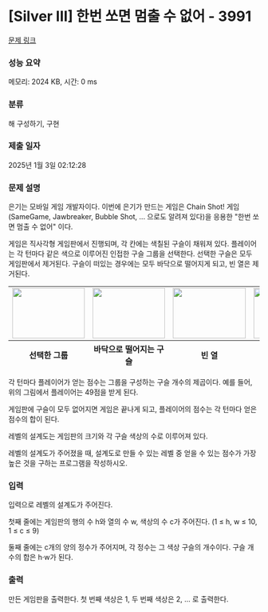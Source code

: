 # [Silver III] 한번 쏘면 멈출 수 없어 - 3991 

[문제 링크](https://www.acmicpc.net/problem/3991) 

### 성능 요약

메모리: 2024 KB, 시간: 0 ms

### 분류

해 구성하기, 구현

### 제출 일자

2025년 1월 3일 02:12:28

### 문제 설명

<p>은기는 모바일 게임 개발자이다. 이번에 은기가 만드는 게임은 Chain Shot! 게임 (SameGame, Jawbreaker, Bubble Shot, ... 으로도 알려져 있다)을 응용한 "한번 쏘면 멈출 수 없어" 이다.</p>

<p>게임은 직사각형 게임판에서 진행되며, 각 칸에는 색칠된 구슬이 채워져 있다. 플레이어는 각 턴마다 같은 색으로 이루어진 인접한 구슬 그룹을 선택한다. 선택한 구슬은 모두 게임판에서 제거된다. 구슬이 떠있는 경우에는 모두 바닥으로 떨어지게 되고, 빈 열은 제거된다.</p>

<table class="table table-bordered td-center th-center" style="width:100%;">
	<tbody>
		<tr>
			<td><img alt="" src="https://upload.acmicpc.net/0de1c91f-73ee-4267-abe3-92ac506ccd84/-/crop/290x202/0,0/-/preview/" style="width: 145px; height: 101px;"></td>
			<td><img alt="" src="https://upload.acmicpc.net/0de1c91f-73ee-4267-abe3-92ac506ccd84/-/crop/289x202/318,0/-/preview/" style="width: 145px; height: 101px;"></td>
			<td><img alt="" src="https://upload.acmicpc.net/0de1c91f-73ee-4267-abe3-92ac506ccd84/-/crop/291x202/634,0/-/preview/" style="width: 146px; height: 101px;"></td>
			<td><img alt="" src="https://upload.acmicpc.net/0de1c91f-73ee-4267-abe3-92ac506ccd84/-/crop/246x202/946,0/-/preview/" style="width: 123px; height: 101px;"></td>
		</tr>
	</tbody>
	<tfoot>
		<tr>
			<th>선택한 그룹</th>
			<th>바닥으로 떨어지는 구슬</th>
			<th>빈 열</th>
			<th>최종 상태</th>
		</tr>
	</tfoot>
</table>

<p>각 턴마다 플레이어가 얻는 점수는 그룹을 구성하는 구슬 개수의 제곱이다. 예를 들어, 위의 그림에서 플레이어는 49점을 받게 된다.</p>

<p>게임판에 구슬이 모두 없어지면 게임은 끝나게 되고, 플레이어의 점수는 각 턴마다 얻은 점수의 합이 된다.</p>

<p>레벨의 설계도는 게임판의 크기와 각 구슬 색상의 수로 이루어져 있다.</p>

<p>레벨의 설계도가 주어졌을 때, 설계도로 만들 수 있는 레벨 중 얻을 수 있는 점수가 가장 높은 것을 구하는 프로그램을 작성하시오. </p>

### 입력 

 <p>입력으로 레벨의 설계도가 주어진다.</p>

<p>첫째 줄에는 게임판의 행의 수 h와 열의 수 w, 색상의 수 c가 주어진다. (1 ≤ h, w ≤ 10, 1 ≤ c ≤ 9)</p>

<p>둘째 줄에는 c개의 양의 정수가 주어지며, 각 정수는 그 색상 구슬의 개수이다. 구슬 개수의 합은 h·w가 된다.</p>

### 출력 

 <p>만든 게임판을 출력한다. 첫 번째 색상은 1, 두 번째 색상은 2, ... 로 출력한다.</p>

